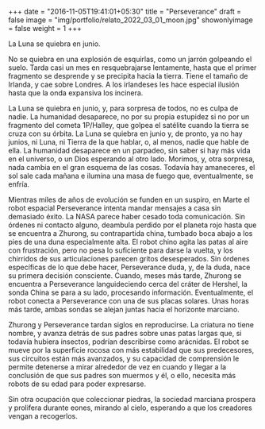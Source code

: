 +++
date = "2016-11-05T19:41:01+05:30"
title = "Perseverance"
draft = false
image = "img/portfolio/relato_2022_03_01_moon.jpg"
showonlyimage = false
weight = 1
+++

La Luna se quiebra en junio.  
<!--more-->
No se quiebra en una explosión de esquirlas, como un jarrón golpeando el suelo. Tarda casi un mes en resquebrajarse lentamente, hasta que el primer fragmento se desprende y se precipita hacia la tierra. Tiene el tamaño de Irlanda, y cae sobre Londres. A los irlandeses les hace especial ilusión hasta que la onda expansiva los incinera.  

La Luna se quiebra en junio, y, para sorpresa de todos, no es culpa de nadie. La humanidad desaparece, no por su propia estupidez si no por un fragmento del cometa 1P/Halley, que golpea el satélite cuando la tierra se cruza con su órbita. 
La Luna se quiebra en junio y, de pronto, ya no hay junios, ni Luna, ni Tierra de la que hablar, o, al menos, nadie que hable de ella. La humanidad desaparece en un parpadeo, sin saber si hay más vida en el universo, o un Dios esperando al otro lado. Morimos, y, otra sorpresa, nada cambia en el gran esquema de las cosas. Todavía hay amaneceres, el sol sale cada mañana e ilumina una masa de fuego que, eventualmente, se enfría.  

Mientras miles de años de evolución se funden en un suspiro, en Marte el robot espacial Perseverance intenta mandar mensajes a casa sin demasiado éxito. La NASA parece haber cesado toda comunicación. Sin órdenes ni contacto alguno, deambula perdido por el planeta rojo hasta que se encuentra a Zhurong, su contrapartida china, tumbado boca abajo a los pies de una duna especialmente alta. El robot chino agita las patas al aire con frustración, pero no pesa lo suficiente para darse la vuelta, y los chirridos de sus articulaciones parecen gritos desesperados. Sin órdenes específicas de lo que debe hacer, Perseverance duda, y, de la duda, nace su primera decisión consciente. 
Cuando, meses más tarde, Zhurong se encuentra a Perseverance languideciendo cerca del cráter de Hershel, la sonda China se para a su lado, procesando información. Eventualmente, el robot conecta a Perseverance con una de sus placas solares. Unas horas más tarde, ambas sondas se alejan juntas hacia el horizonte marciano. 

Zhurong y Perseverance tardan siglos en reproducirse. La criatura no tiene nombre, y avanza detrás de sus padres sobre unas patas largas que, si todavía hubiera insectos, podrían describirse como arácnidas. El robot se mueve por la superficie rocosa con más estabilidad que sus predecesores, sus circuitos están más avanzados, y su capacidad de comprensión le permite detenerse a mirar alrededor de vez en cuando y llegar a la conclusión de que sus padres son muermos y él, o ello, necesita más robots de su edad para poder expresarse. 

Sin otra ocupación que coleccionar piedras, la sociedad marciana prospera y prolifera durante eones, mirando al cielo, esperando a que los creadores vengan a recogerlos. 